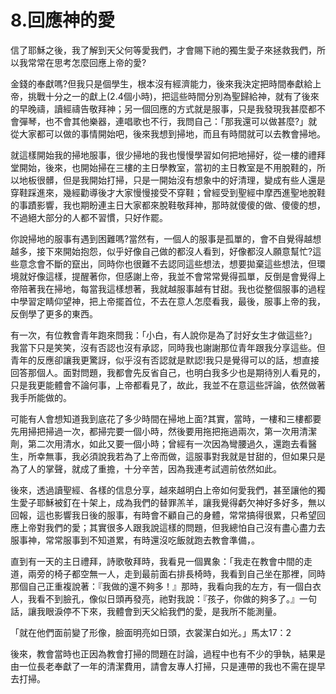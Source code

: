 # 8.回應神的愛

信了耶穌之後，我了解到天父何等愛我們，才會賜下祂的獨生愛子來拯救我們，所以我常常在思考怎麼回應上帝的愛?

金錢的奉獻嗎?但我只是個學生，根本沒有經濟能力，後來我決定把時間奉獻給上帝，挑戰十分之一的獻上(2.4個小時)，把這些時間分別為聖歸給神，就有了後來的早晚禱，讀經禱告敬拜神；另一個回應的方式就是服事，只是我發現我甚麼都不會彈琴，也不會其他樂器，連唱歌也不行，我問自己：「那我還可以做甚麼?」就從大家都可以做的事情開始吧，後來我想到掃地，而且有時間就可以去教會掃地。

就這樣開始我的掃地服事，很少掃地的我也慢慢學習如何把地掃好，從一樓的禮拜堂開始，後來，也開始掃在三樓的主日學教室，當初的主日教室是不用脫鞋的，所以地板很髒，但是我開始打掃，只是一開始沒有想象中的好清理，變成有些人還是穿鞋踩進來，幾經勸導後才大家慢慢接受不穿鞋；曾經受到聖經中摩西進聖地脫鞋的事蹟影響，我也期盼連主日大家都來脫鞋敬拜神，那時就傻傻的做、傻傻的想，不過絕大部分的人都不習慣，只好作罷。

你說掃地的服事有遇到困難嗎?當然有，一個人的服事是孤單的，會不自覺得越想越多，接下來開始抱怨，似乎好像自己做的都沒人看到，好像都沒人願意幫忙?這些意念會不斷的竄出，同時你也很難不去認同這些想法，想要拋棄這些想法，但環境就好像這樣，提醒著你，但感謝上帝，我並不會常常覺得孤單，反倒是會覺得上帝陪著我在掃地，每當我這樣想著，我就越服事越有甘甜。我也從整個服事的過程中學習定睛仰望神，把上帝擺首位，不去在意人怎麼看我，最後，服事上帝的我，反倒學了更多的東西。

有一次，有位教會青年跑來問我：「小白，有人說你是為了討好女生才做這些?」我當下只是笑笑，沒有否認也沒有承認，同時我也謝謝那位青年跟我分享這些。但青年的反應卻讓我更驚訝，似乎沒有否認就是默認!我只是覺得可以的話，想直接回答那個人。面對問題，我都會先反省自己，也明白我多少也是期待別人看見的，只是我更能體會不論何事，上帝都看見了，故此，我並不在意這些評論，依然做著我手所能做的。

可能有人會想知道我到底花了多少時間在掃地上面?其實，當時，一樓和三樓都要先用掃把掃過一次，都掃完要一個小時，然後要用拖把拖過兩次，第一次用清潔劑，第二次用清水，如此又要一個小時；曾經有一次因為彎腰過久，還跑去看醫生，所幸無事，我必須說我若為了上帝而做，這服事對我就是甘甜的，但如果只是為了人的掌聲，就成了重擔，十分辛苦，因為我連考試週前依然如此。

後來，透過讀聖經、各樣的信息分享，越來越明白上帝如何愛我們，甚至讓他的獨生愛子耶穌被釘在十架上，成為我們的替罪羔羊，讓我覺得虧欠神好多好多，無以回報，這也影響我日後的服事，有時會不顧自己的身體，常常搞得很累，只希望回應上帝對我們的愛；其實很多人跟我說這樣的問題，但我總怕自己沒有盡心盡力去服事神，常常服事到不知道累，有時還沒吃飯就跑去教會準備，。

直到有一天的主日禮拜，詩歌敬拜時，我看見一個異象：「我走在教會中間的走道，兩旁的椅子都空無一人，走到最前面右排長椅時，我看到自己坐在那裡，同時那個自己正重複說著：『我做的還不夠多！』那時，我看向我的左方，有一個白衣人，我看不到臉孔，像似日頭再發亮，祂對我說：『孩子，你做的夠多了。』一句話，讓我眼淚停不下來，我體會到天父給我們的愛，是我所不能測量。

「就在他們面前變了形像，臉面明亮如日頭，衣裳潔白如光。」馬太17：2

後來，教會當時也正因為教會打掃的問題在討論，過程中也有不少的爭執，結果是由一位長老奉獻了一年的清潔費用，請會友專人打掃，只是連帶的我也不需在提早去打掃。

